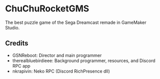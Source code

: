 # ChuChuRocketGMS
The best puzzle game of the Sega Dreamcast remade in GameMaker Studio.

## Credits
- GSNReboot: Director and main programmer
- therealbluebirdieee: Background programmer, resources, and Discord RPC app
- nkrapivin: Neko RPC (Discord RichPresence dll)
